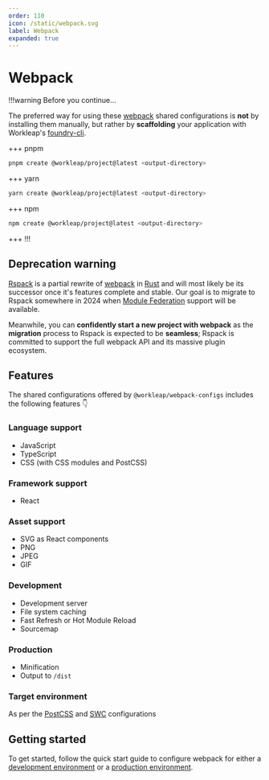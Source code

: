 ```yaml
---
order: 110
icon: /static/webpack.svg
label: Webpack
expanded: true
---
```


# Webpack

!!!warning Before you continue...

The preferred way for using these [webpack](https://webpack.js.org/) shared configurations is **not** by installing them manually, but rather by **scaffolding** your application with Workleap's [foundry-cli](https://github.com/gsoft-inc/wl-foundry-cli).

+++ pnpm
```bash
pnpm create @workleap/project@latest <output-directory>
```
+++ yarn
```bash
yarn create @workleap/project@latest <output-directory>
```
+++ npm
```bash
npm create @workleap/project@latest <output-directory>
```
+++
!!!

## Deprecation warning

[Rspack](https://www.rspack.dev/) is a partial rewrite of [webpack](https://webpack.js.org/) in [Rust](https://foundation.rust-lang.org/) and will most likely be its successor once it's features complete and stable. Our goal is to migrate to Rspack somewhere in 2024 when [Module Federation](https://module-federation.io/) support will be available.

Meanwhile, you can **confidently start a new project with webpack** as the **migration** process to Rspack is expected to be **seamless**; Rspack is committed to support the full webpack API and its massive plugin ecosystem.

## Features

The shared configurations offered by `@workleap/webpack-configs` includes the following features :point_down:

### Language support

- JavaScript
- TypeScript
- CSS (with CSS modules and PostCSS)

### Framework support

- React

### Asset support

- SVG as React components
- PNG
- JPEG
- GIF

### Development

- Development server
- File system caching
- Fast Refresh or Hot Module Reload
- Sourcemap

### Production

- Minification
- Output to `/dist`

### Target environment

As per the [PostCSS](../postcss/default.md) and [SWC](../swc/default.md) configurations

## Getting started

To get started, follow the quick start guide to configure webpack for either a [development environment](configure-dev.md) or a [production environment](configure-build.md).
